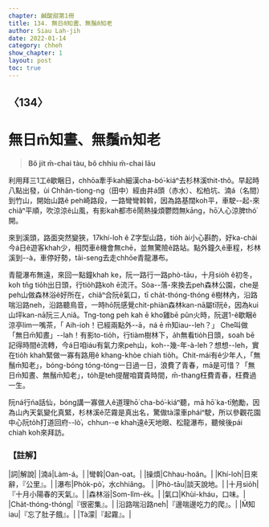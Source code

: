 ```yaml
---
chapter: 鹹酸甜第1冊
title: 134. 無日m̄知晝、無鬚m̄知老
author: Siau Lah-jih
date: 2022-01-14
category: chheh
show_chapter: 1
layout: post
toc: true
---
```

  
## 〈134〉
# 無日m̄知晝、無鬚m̄知老
>**Bô ji̍t m̄-chai tàu, bô chhiu m̄-chai lāu**
 
利用拜三1工ê歇睏日，chhōa牽手kah細漢cha-bó͘-kiáⁿ去杉林溪thit-thô。早起時八點出發，ùi Chhân-tiong-ng（田中）經由井á頭（赤水）、松柏坑、湳á（名間）到竹山，開始山路ê peh崎路段，一路彎彎斡斡，因為路基闊koh平，車駛--起-來chiâⁿ平順，吹涼涼ê山風，有影kah都市ê鬧熱操煩鬱悶無kāng，hō͘人心涼脾thó͘開。

來到溪頭，路面突然變狹，17khí-lo͘h ê Z字型山路，tio̍h ài小心斟酌，好ka-chài今á日ê遊客khah少，相閃車ê機會無chē，並無驚險ê路站。點外鐘久ê車程，杉林溪到--à，車停好勢，tāi-seng去走chhōe青龍瀑布。

青龍瀑布無遠，來回一點鐘khah ke，阮一路行一路phò-tāu，十月sio̍h ê初冬，koh tn̄g tio̍h出日頭，行tio̍h路koh ē流汗。Sòa--落-來換去peh森林公園，che是peh山做森林浴ê好所在，chiâⁿ合阮ê氣口，tī cha̍t-thóng-thóng ê樹林內，沿路喘沿路neh，沿路聽鳥音，一時hō͘阮感覺chit-phiàn森林kan-nā屬tī阮ê，因為kui山坪kan-nā阮三人niâ。Tng-tong peh kah ē kho͘雞bē pûn火時，阮選1-ê歇睏ê涼亭lim一嘴茶，「 Aih-io͘h！已經兩點外--ā，ná ē m̄知iau--leh？」
Che叫做「無日m̄知晝」--lah！有影to-tio̍h，行tiàm樹林下，a̍h無看tio̍h日頭，soah bē記得時間ê流轉，今á日咱iáu有氣力來peh山，koh--幾-年-à-leh？想想--leh，實在tio̍h khah緊做一寡有路用ê khang-khòe chiah tio̍h。Chit-mái有ê少年人，「無鬚m̄知老」，bóng-bóng tóng-tóng一日過一日，浪費了青春，mā是可惜？「無日m̄知晝、無鬚m̄知老」，to̍h是teh提醒咱寶貴時間，m̄-thang枉費青春，枉費過一生。

阮ná行ńa話仙，bóng講一寡做人ê道理hō͘ cha-bó͘-kiáⁿ聽，mā hō͘ ka-tī勉勵，因為山內天氣變化真緊，杉林溪ê茫霧是真出名，驚做tà濛車pháiⁿ駛，所以參觀花園中心阮to̍h打道回府--lò͘，chhun--e khah遠ê天地眼、松龍瀑布，聽候後pái chiah koh來拜訪。

### 【註解】

|詞|解說|
|湳á|Làm-á。|
|彎斡|Oan-oat。|
|操煩|Chhau-hoân。|
|Khí-lo͘h|日來辭，『公里』。|
|瀑布|Pho̍k-pò͘，水chhiâng。 |
|Phò-tāu|談天說地。|
|十月sio̍h|『十月小陽春的天氣』。|
|森林浴|Som-lîm-e̍k。|
|氣口|Khùi-kháu，口味。|
|Cha̍t-thóng-thóng|『很密集』。|
|沿路喘沿路neh|『邊喘邊吃力的爬』。|
|M̄知iau|『忘了肚子餓』。|
|Tà濛|『起霧』。|
